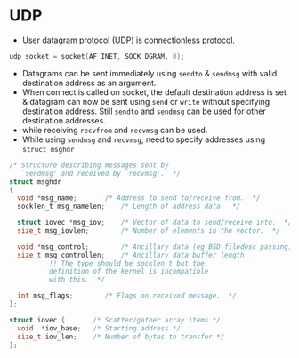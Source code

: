 # UDP

- User datagram protocol (UDP) is connectionless protocol.

```c
udp_socket = socket(AF_INET, SOCK_DGRAM, 0);
```

- Datagrams can be sent immediately using `sendto` & `sendmsg` with valid destination address as an argument.
- When connect is called on socket, the default destination address is set & datagram can now be sent using `send` or `write` without specifying destination address. Still `sendto` and `sendmsg` can be used for other destination addresses.
- while receiving `recvfrom` and `recvmsg` can be used.
- While using `sendmsg` and `recvmsg`, need to specify addresses using `struct msghdr`
```c
/* Structure describing messages sent by
   `sendmsg' and received by `recvmsg'.  */
struct msghdr
{
  void *msg_name;		/* Address to send to/receive from.  */
  socklen_t msg_namelen;	/* Length of address data.  */

  struct iovec *msg_iov;	/* Vector of data to send/receive into.  */
  size_t msg_iovlen;		/* Number of elements in the vector.  */

  void *msg_control;		/* Ancillary data (eg BSD filedesc passing). */
  size_t msg_controllen;	/* Ancillary data buffer length.
          !! The type should be socklen_t but the
          definition of the kernel is incompatible
          with this.  */

  int msg_flags;		/* Flags on received message.  */
};

struct iovec {       /* Scatter/gather array items */
  void  *iov_base;   /* Starting address */
  size_t iov_len;    /* Number of bytes to transfer */
};
```